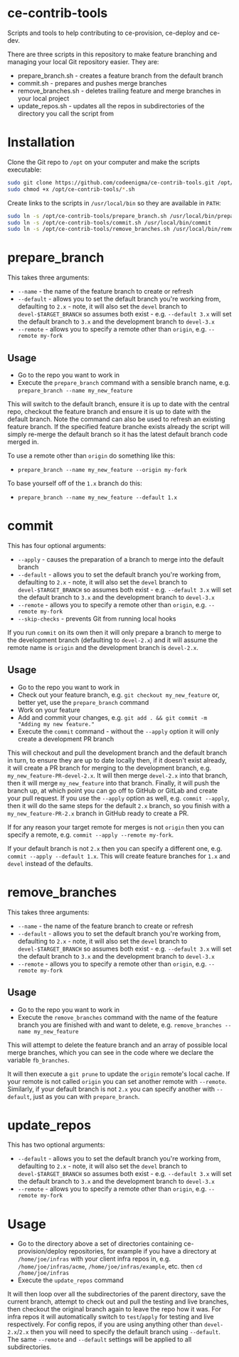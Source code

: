 # ce-contrib-tools
Scripts and tools to help contributing to ce-provision, ce-deploy and ce-dev.

There are three scripts in this repository to make feature branching and managing your local Git repository easier. They are:

* prepare_branch.sh - creates a feature branch from the default branch
* commit.sh - prepares and pushes merge branches
* remove_branches.sh - deletes trailing feature and merge branches in your local project
* update_repos.sh - updates all the repos in subdirectories of the directory you call the script from

# Installation
Clone the Git repo to `/opt` on your computer and make the scripts executable:

```bash
sudo git clone https://github.com/codeenigma/ce-contrib-tools.git /opt/ce-contrib-tools/
sudo chmod +x /opt/ce-contrib-tools/*.sh
```

Create links to the scripts in `/usr/local/bin` so they are available in `PATH`:

```bash
sudo ln -s /opt/ce-contrib-tools/prepare_branch.sh /usr/local/bin/prepare_branch
sudo ln -s /opt/ce-contrib-tools/commit.sh /usr/local/bin/commit
sudo ln -s /opt/ce-contrib-tools/remove_branches.sh /usr/local/bin/remove_branches
```

# prepare_branch
This takes three arguments:

* `--name` - the name of the feature branch to create or refresh
* `--default` - allows you to set the default branch you're working from, defaulting to `2.x` - note, it will also set the `devel` branch to `devel-$TARGET_BRANCH` so assumes both exist - e.g. `--default 3.x` will set the default branch to `3.x` and the development branch to `devel-3.x`
* `--remote` - allows you to specify a remote other than `origin`, e.g. `--remote my-fork`

## Usage
* Go to the repo you want to work in
* Execute the `prepare_branch` command with a sensible branch name, e.g. `prepare_branch --name my_new_feature`

This will switch to the default branch, ensure it is up to date with the central repo, checkout the feature branch and ensure it is up to date with the default branch. Note the command can also be used to refresh an existing feature branch. If the specified feature branche exists already the script will simply re-merge the default branch so it has the latest default branch code merged in.

To use a remote other than `origin` do something like this:

* `prepare_branch --name my_new_feature --origin my-fork`

To base yourself off of the `1.x` branch do this:

* `prepare_branch --name my_new_feature --default 1.x`

# commit
This has four optional arguments:

* `--apply` - causes the preparation of a branch to merge into the default branch
* `--default` - allows you to set the default branch you're working from, defaulting to `2.x` - note, it will also set the `devel` branch to `devel-$TARGET_BRANCH` so assumes both exist - e.g. `--default 3.x` will set the default branch to `3.x` and the development branch to `devel-3.x`
* `--remote` - allows you to specify a remote other than `origin`, e.g. `--remote my-fork`
* `--skip-checks` - prevents Git from running local hooks

If you run `commit` on its own then it will only prepare a branch to merge to the development branch (defaulting to `devel-2.x`) and it will assume the remote name is `origin` and the development branch is `devel-2.x`.

## Usage
* Go to the repo you want to work in
* Check out your feature branch, e.g. `git checkout my_new_feature` or, better yet, use the `prepare_branch` command
* Work on your feature
* Add and commit your changes, e.g. `git add . && git commit -m "Adding my new feature."`
* Execute the `commit` command - without the `--apply` option it will only create a development PR branch

This will checkout and pull the development branch and the default branch in turn, to ensure they are up to date locally then, if it doesn't exist already, it will create a PR branch for merging to the development branch, e.g. `my_new_feature-PR-devel-2.x`. It will then merge `devel-2.x` into that branch, then it will merge `my_new_feature` into that branch. Finally, it will push the branch up, at which point you can go off to GitHub or GitLab and create your pull request. If you use the `--apply` option as well, e.g. `commit --apply`, then it will do the same steps for the default `2.x` branch, so  you finish with a `my_new_feature-PR-2.x` branch in GitHub ready to create a PR.

If for any reason your target remote for merges is not `origin` then you can specify a remote, e.g. `commit --apply --remote my-fork`.

If your default branch is not `2.x` then you can specify a different one, e.g. `commit --apply --default 1.x`. This will create feature branches for `1.x` and `devel` instead of the defaults.

# remove_branches
This takes three arguments:

* `--name` - the name of the feature branch to create or refresh
* `--default` - allows you to set the default branch you're working from, defaulting to `2.x` - note, it will also set the `devel` branch to `devel-$TARGET_BRANCH` so assumes both exist - e.g. `--default 3.x` will set the default branch to `3.x` and the development branch to `devel-3.x`
* `--remote` - allows you to specify a remote other than `origin`, e.g. `--remote my-fork`

## Usage
* Go to the repo you want to work in
* Execute the `remove_branches` command with the name of the feature branch you are finished with and want to delete, e.g. `remove_branches --name my_new_feature`

This will attempt to delete the feature branch and an array of possible local merge branches, which you can see in the code where we declare the variable `fb_branches`.

It will then execute a `git prune` to update the `origin` remote's local cache. If your remote is not called `origin` you can set another remote with `--remote`. Similarly, if your default branch is not `2.x` you can specify another with `--default`, just as you can with `prepare_branch`.

# update_repos
This has two optional arguments:

* `--default` - allows you to set the default branch you're working from, defaulting to `2.x` - note, it will also set the `devel` branch to `devel-$TARGET_BRANCH` so assumes both exist - e.g. `--default 3.x` will set the default branch to `3.x` and the development branch to `devel-3.x`
* `--remote` - allows you to specify a remote other than `origin`, e.g. `--remote my-fork`

# Usage
* Go to the directory above a set of directories containing ce-provision/deploy repositories, for example if you have a directory at `/home/joe/infras` with your client infra repos in, e.g. `/home/joe/infras/acme`, `/home/joe/infras/example`, etc. then `cd /home/joe/infras`
* Execute the `update_repos` command

It will then loop over all the subdirectories of the parent directory, save the current branch, attempt to check out and pull the testing and live branches, then checkout the original branch again to leave the repo how it was. For infra repos it will automatically switch to `test`/`apply` for testing and live respectively. For config repos, if you are using anything other than `devel-2.x`/`2.x` then you will need to specify the default branch using `--default`. The same `--remote` and `--default` settings will be applied to all subdirectories.
